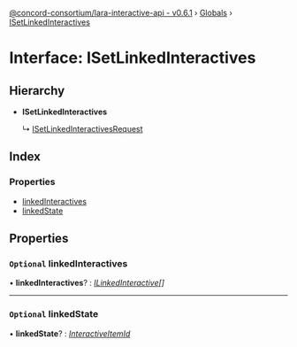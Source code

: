 [@concord-consortium/lara-interactive-api - v0.6.1](../README.md) › [Globals](../globals.md) › [ISetLinkedInteractives](isetlinkedinteractives.md)

# Interface: ISetLinkedInteractives

## Hierarchy

* **ISetLinkedInteractives**

  ↳ [ISetLinkedInteractivesRequest](isetlinkedinteractivesrequest.md)

## Index

### Properties

* [linkedInteractives](isetlinkedinteractives.md#optional-linkedinteractives)
* [linkedState](isetlinkedinteractives.md#optional-linkedstate)

## Properties

### `Optional` linkedInteractives

• **linkedInteractives**? : *[ILinkedInteractive](ilinkedinteractive.md)[]*

___

### `Optional` linkedState

• **linkedState**? : *[InteractiveItemId](../globals.md#interactiveitemid)*
